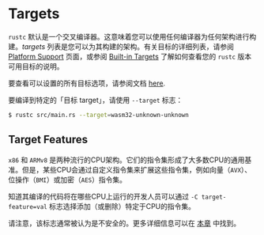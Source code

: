 # Targets

`rustc` 默认是一个交叉编译器。这意味着您可以使用任何编译器为任何架构进行构建。*targets* 列表是您可以为其构建的架构。有关目标的详细列表，请参阅 [Platform Support](../platform-support.md) 页面，或参阅 [Built-in Targets](built-in.md) 了解如何查看您的 `rustc` 版本可用目标的说明。

要查看可以设置的所有目标选项，请参阅文档
[here](https://doc.rust-lang.org/nightly/nightly-rustc/rustc_target/spec/struct.Target.html).

要编译到特定的「目标 target」，请使用 `--target` 标志：

```bash
$ rustc src/main.rs --target=wasm32-unknown-unknown
```
## Target Features

`x86` 和 `ARMv8` 是两种流行的CPU架构。它们的指令集形成了大多数CPU的通用基准。但是，某些CPU会通过自定义指令集来扩展这些指令集，例如向量（`AVX`）、位操作（`BMI`）或加密（`AES`）指令集。

知道其编译的代码将在哪些CPU上运行的开发人员可以通过 `-C target-feature=val` 标志选择添加（或删除）特定于CPU的指令集。

请注意，该标志通常被认为是不安全的。更多详细信息可以在 [本章](known-issues.md) 中找到。

